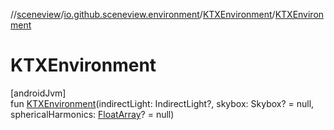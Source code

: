 //[sceneview](../../../index.md)/[io.github.sceneview.environment](../index.md)/[KTXEnvironment](index.md)/[KTXEnvironment](-k-t-x-environment.md)

# KTXEnvironment

[androidJvm]\
fun [KTXEnvironment](-k-t-x-environment.md)(indirectLight: IndirectLight?, skybox: Skybox? = null, sphericalHarmonics: [FloatArray](https://kotlinlang.org/api/latest/jvm/stdlib/kotlin/-float-array/index.html)? = null)
